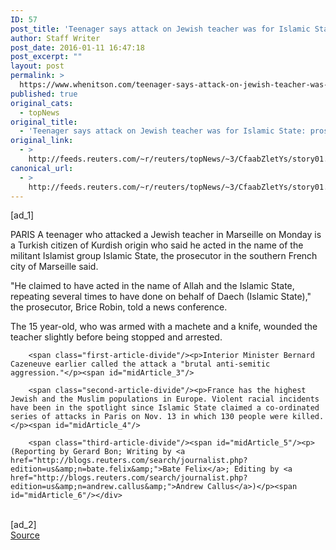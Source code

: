 ```yaml
---
ID: 57
post_title: 'Teenager says attack on Jewish teacher was for Islamic State: prosecutor'
author: Staff Writer
post_date: 2016-01-11 16:47:18
post_excerpt: ""
layout: post
permalink: >
  https://www.whenitson.com/teenager-says-attack-on-jewish-teacher-was-for-islamic-state-prosecutor/
published: true
original_cats:
  - topNews
original_title:
  - 'Teenager says attack on Jewish teacher was for Islamic State: prosecutor'
original_link:
  - >
    http://feeds.reuters.com/~r/reuters/topNews/~3/CfaabZletYs/story01.htm
canonical_url:
  - >
    http://feeds.reuters.com/~r/reuters/topNews/~3/CfaabZletYs/story01.htm
---
```

 [ad_1]
<br><div id="articleText">
<span id="midArticle_start"/>

<span class="focusParagraph" readability="5"><p><span class="articleLocation">PARIS</span> A teenager who attacked a Jewish teacher in Marseille on Monday is a Turkish citizen of Kurdish origin who said he acted in the name of the militant Islamist group Islamic State, the prosecutor in the southern French city of Marseille said.</p></span><span id="midArticle_0"/><p>"He claimed to have acted in the name of Allah and the Islamic State, repeating several times to have done on behalf of Daech (Islamic State)," the prosecutor, Brice Robin, told a news conference.</p><span id="midArticle_1"/><p>The 15 year-old, who was armed with a machete and a knife, wounded the teacher slightly before being stopped and arrested.</p><span id="midArticle_2"/>
        
        <span class="first-article-divide"/><p>Interior Minister Bernard Cazeneuve earlier called the attack a "brutal anti-semitic aggression."</p><span id="midArticle_3"/>
        
        <span class="second-article-divide"/><p>France has the highest Jewish and the Muslim populations in Europe. Violent racial incidents have been in the spotlight since Islamic State claimed a co-ordinated series of attacks in Paris on Nov. 13 in which 130 people were killed.</p><span id="midArticle_4"/>
        
        <span class="third-article-divide"/><span id="midArticle_5"/><p> (Reporting by Gerard Bon; Writing by <a href="http://blogs.reuters.com/search/journalist.php?edition=us&amp;n=bate.felix&amp;">Bate Felix</a>; Editing by <a href="http://blogs.reuters.com/search/journalist.php?edition=us&amp;n=andrew.callus&amp;">Andrew Callus</a>)</p><span id="midArticle_6"/></div>
<br>[ad_2]
<br><a href="http://feeds.reuters.com/~r/reuters/topNews/~3/CfaabZletYs/story01.htm">Source </a>